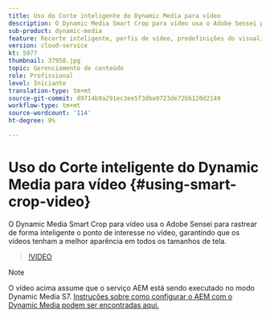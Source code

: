```yaml
---
title: Uso do Corte inteligente do Dynamic Media para vídeo
description: O Dynamic Media Smart Crop para vídeo usa o Adobe Sensei para rastrear de forma inteligente o ponto de interesse no vídeo, garantindo que os vídeos tenham a melhor aparência em todos os tamanhos de tela.
sub-product: dynamic-media
feature: Recorte inteligente, perfis de vídeo, predefinições do visualizador
version: cloud-service
kt: 5977
thumbnail: 37958.jpg
topic: Gerenciamento de conteúdo
role: Profissional
level: Iniciante
translation-type: tm+mt
source-git-commit: d9714b9a291ec3ee5f3dba9723de72bb120d2149
workflow-type: tm+mt
source-wordcount: '114'
ht-degree: 9%

---
```



# Uso do Corte inteligente do Dynamic Media para vídeo {#using-smart-crop-video}

O Dynamic Media Smart Crop para vídeo usa o Adobe Sensei para rastrear de forma inteligente o ponto de interesse no vídeo, garantindo que os vídeos tenham a melhor aparência em todos os tamanhos de tela.

>[!VIDEO](https://video.tv.adobe.com/v/37958/?quality=12)

>[!NOTE]
>
>O vídeo acima assume que o serviço AEM está sendo executado no modo Dynamic Media S7. [Instruções sobre como configurar o AEM com o Dynamic Media podem ser encontradas aqui.](https://docs.adobe.com/content/help/pt-BR/experience-manager-cloud-service/assets/dynamicmedia/config-dm.html)

